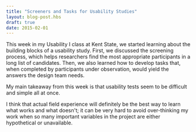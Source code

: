 ```yaml
---
title: "Screeners and Tasks for Usability Studies"
layout: blog-post.hbs
draft: true
date: 2015-02-01
---
```


This week in my Usability I class at Kent State, we started learning about the building blocks of a usability study. First, we discussed the screening process, which helps researchers find the most appropriate participants in a long list of candidates. Then, we also learned how to develop tasks that, when completed by participants under observation, would yield the answers the design team needs.

My main takeaway from this week is that usability tests seem to be difficult and simple all at once.

I think that actual field experience will definitely be the best way to learn what works and what doesn't; it can be very hard to avoid over-thinking my work when so many important variables in the project are either hypothetical or unavailable.